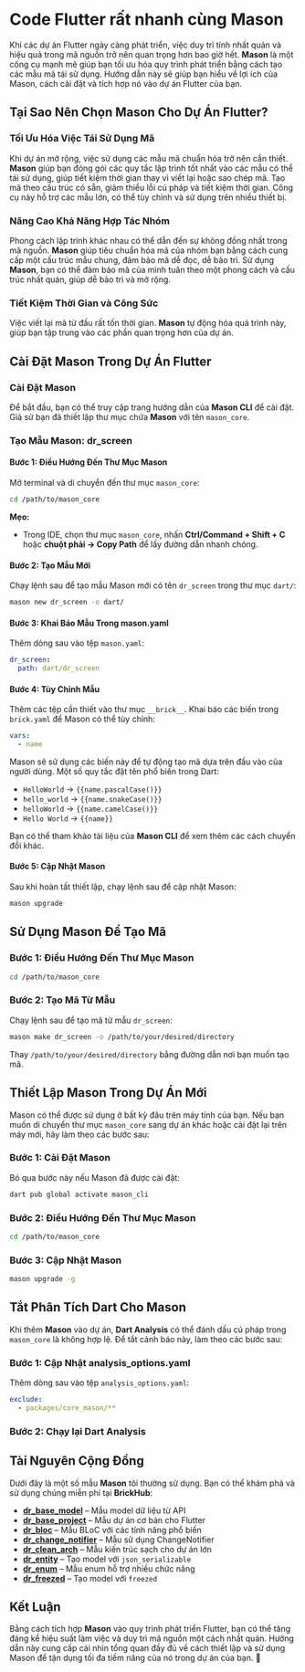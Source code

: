 # **Code Flutter rất nhanh cùng Mason**

Khi các dự án Flutter ngày càng phát triển, việc duy trì tính nhất quán và hiệu quả trong mã nguồn trở nên quan trọng hơn bao giờ hết. **Mason** là một công cụ mạnh mẽ giúp bạn tối ưu hóa quy trình phát triển bằng cách tạo các mẫu mã tái sử dụng. Hướng dẫn này sẽ giúp bạn hiểu về lợi ích của Mason, cách cài đặt và tích hợp nó vào dự án Flutter của bạn.

## **Tại Sao Nên Chọn Mason Cho Dự Án Flutter?**

### **Tối Ưu Hóa Việc Tái Sử Dụng Mã**
Khi dự án mở rộng, việc sử dụng các mẫu mã chuẩn hóa trở nên cần thiết. **Mason** giúp bạn đóng gói các quy tắc lập trình tốt nhất vào các mẫu có thể tái sử dụng, giúp tiết kiệm thời gian thay vì viết lại hoặc sao chép mã.
Tạo mã theo cấu trúc có sẵn, giảm thiểu lỗi cú pháp và tiết kiệm thời gian. Công cụ này hỗ trợ các mẫu lớn, có thể tùy chỉnh và sử dụng trên nhiều thiết bị.

### **Nâng Cao Khả Năng Hợp Tác Nhóm**
Phong cách lập trình khác nhau có thể dẫn đến sự không đồng nhất trong mã nguồn. **Mason** giúp tiêu chuẩn hóa mã của nhóm bạn bằng cách cung cấp một cấu trúc mẫu chung, đảm bảo mã dễ đọc, dễ bảo trì.
Sử dụng **Mason**, bạn có thể đảm bảo mã của mình tuân theo một phong cách và cấu trúc nhất quán, giúp dễ bảo trì và mở rộng.

### **Tiết Kiệm Thời Gian và Công Sức**
Việc viết lại mã từ đầu rất tốn thời gian. **Mason** tự động hóa quá trình này, giúp bạn tập trung vào các phần quan trọng hơn của dự án.

## **Cài Đặt Mason Trong Dự Án Flutter**

### **Cài Đặt Mason**
Để bắt đầu, bạn có thể truy cập trang hướng dẫn của **Mason CLI** để cài đặt. Giả sử bạn đã thiết lập thư mục chứa **Mason** với tên `mason_core`.

### **Tạo Mẫu Mason: dr_screen**

#### **Bước 1: Điều Hướng Đến Thư Mục Mason**
Mở terminal và di chuyển đến thư mục `mason_core`:

```bash
cd /path/to/mason_core
```  

**Mẹo:**
- Trong IDE, chọn thư mục `mason_core`, nhấn **Ctrl/Command + Shift + C** hoặc **chuột phải → Copy Path** để lấy đường dẫn nhanh chóng.

#### **Bước 2: Tạo Mẫu Mới**
Chạy lệnh sau để tạo mẫu Mason mới có tên `dr_screen` trong thư mục `dart/`:

```bash
mason new dr_screen -o dart/
```  

#### **Bước 3: Khai Báo Mẫu Trong mason.yaml**
Thêm dòng sau vào tệp `mason.yaml`:

```yaml
dr_screen:
  path: dart/dr_screen
```  

#### **Bước 4: Tùy Chỉnh Mẫu**
Thêm các tệp cần thiết vào thư mục `__brick__`. Khai báo các biến trong `brick.yaml` để Mason có thể tùy chỉnh:

```yaml
vars:
  - name
```  

Mason sẽ sử dụng các biến này để tự động tạo mã dựa trên đầu vào của người dùng. Một số quy tắc đặt tên phổ biến trong Dart:

- `HelloWorld` → `{{name.pascalCase()}}`
- `hello_world` → `{{name.snakeCase()}}`
- `helloWorld` → `{{name.camelCase()}}`
- `Hello World` → `{{name}}`

Bạn có thể tham khảo tài liệu của **Mason CLI** để xem thêm các cách chuyển đổi khác.

#### **Bước 5: Cập Nhật Mason**
Sau khi hoàn tất thiết lập, chạy lệnh sau để cập nhật Mason:

```bash
mason upgrade
```  

## **Sử Dụng Mason Để Tạo Mã**

### **Bước 1: Điều Hướng Đến Thư Mục Mason**
```bash
cd /path/to/mason_core
```  

### **Bước 2: Tạo Mã Từ Mẫu**
Chạy lệnh sau để tạo mã từ mẫu `dr_screen`:

```bash
mason make dr_screen -o /path/to/your/desired/directory
```  

Thay `/path/to/your/desired/directory` bằng đường dẫn nơi bạn muốn tạo mã.

## **Thiết Lập Mason Trong Dự Án Mới**

Mason có thể được sử dụng ở bất kỳ đâu trên máy tính của bạn. Nếu bạn muốn di chuyển thư mục `mason_core` sang dự án khác hoặc cài đặt lại trên máy mới, hãy làm theo các bước sau:

### **Bước 1: Cài Đặt Mason**
Bỏ qua bước này nếu Mason đã được cài đặt:

```bash
dart pub global activate mason_cli
```  

### **Bước 2: Điều Hướng Đến Thư Mục Mason**
```bash
cd /path/to/mason_core
```  

### **Bước 3: Cập Nhật Mason**
```bash
mason upgrade -g
```  

## **Tắt Phân Tích Dart Cho Mason**

Khi thêm **Mason** vào dự án, **Dart Analysis** có thể đánh dấu cú pháp trong `mason_core` là không hợp lệ. Để tắt cảnh báo này, làm theo các bước sau:

### **Bước 1: Cập Nhật analysis_options.yaml**
Thêm dòng sau vào tệp `analysis_options.yaml`:

```yaml
exclude:
  - packages/core_mason/**
```  

### **Bước 2: Chạy lại Dart Analysis**

## **Tài Nguyên Cộng Đồng**

Dưới đây là một số mẫu **Mason** tôi thường sử dụng. Bạn có thể khám phá và sử dụng chúng miễn phí tại **BrickHub**:

- **[dr_base_model](https://brickhub.dev/bricks/dr_base_model)** – Mẫu model dữ liệu từ API
- **[dr_base_project](https://brickhub.dev/bricks/dr_base_project)** – Mẫu dự án cơ bản cho Flutter
- **[dr_bloc](https://brickhub.dev/bricks/dr_bloc)** – Mẫu BLoC với các tính năng phổ biến
- **[dr_change_notifier](https://brickhub.dev/bricks/dr_change_notifier)** – Mẫu sử dụng ChangeNotifier
- **[dr_clean_arch](https://brickhub.dev/bricks/dr_clean_arch)** – Mẫu kiến trúc sạch cho dự án lớn
- **[dr_entity](https://brickhub.dev/bricks/dr_entity)** – Tạo model với `json_serializable`
- **[dr_enum](https://brickhub.dev/bricks/dr_enum)** – Mẫu enum hỗ trợ nhiều chức năng
- **[dr_freezed](https://brickhub.dev/bricks/dr_freezed)** – Tạo model với `freezed`


## **Kết Luận**

Bằng cách tích hợp **Mason** vào quy trình phát triển Flutter, bạn có thể tăng đáng kể hiệu suất làm việc và duy trì mã nguồn một cách nhất quán. Hướng dẫn này cung cấp cái nhìn tổng quan đầy đủ về cách thiết lập và sử dụng Mason để tận dụng tối đa tiềm năng của nó trong dự án của bạn. 🚀  

